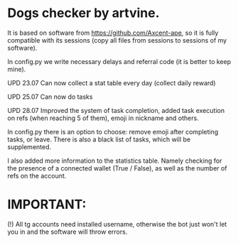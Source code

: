 # Dogs checker by artvine.
It is based on software from https://github.com/Axcent-ape, so it is fully compatible with its sessions (copy all files from sessions to sessions of my software).

In config.py we write necessary delays and referral code (it is better to keep mine).

UPD 23.07
Can now collect a stat table every day (collect daily reward)

UPD 25.07
Can now do tasks

UPD 28.07
Improved the system of task completion, added task execution on refs (when reaching 5 of them), emoji in nickname and others.

In config.py there is an option to choose: remove emoji after completing tasks, or leave.
There is also a black list of tasks, which will be supplemented.

I also added more information to the statistics table. Namely checking for the presence of a connected wallet (True / False), as well as the number of refs on the account.

# IMPORTANT:
(!) All tg accounts need installed username, otherwise the bot just won't let you in and the software will throw errors.
